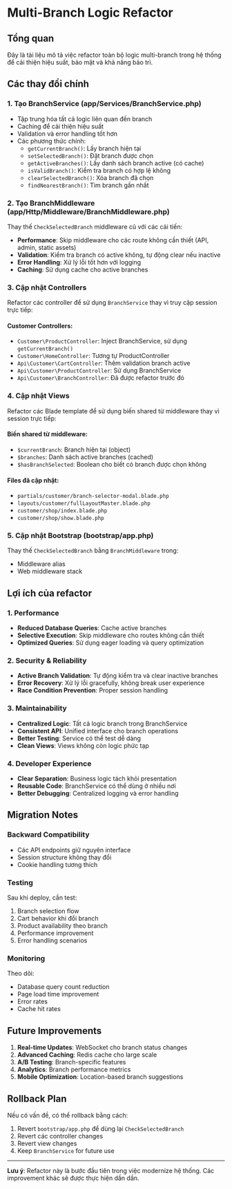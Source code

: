 # Multi-Branch Logic Refactor

## Tổng quan
Đây là tài liệu mô tả việc refactor toàn bộ logic multi-branch trong hệ thống để cải thiện hiệu suất, bảo mật và khả năng bảo trì.

## Các thay đổi chính

### 1. Tạo BranchService (app/Services/BranchService.php)
- Tập trung hóa tất cả logic liên quan đến branch
- Caching để cải thiện hiệu suất
- Validation và error handling tốt hơn
- Các phương thức chính:
  - `getCurrentBranch()`: Lấy branch hiện tại
  - `setSelectedBranch()`: Đặt branch được chọn
  - `getActiveBranches()`: Lấy danh sách branch active (có cache)
  - `isValidBranch()`: Kiểm tra branch có hợp lệ không
  - `clearSelectedBranch()`: Xóa branch đã chọn
  - `findNearestBranch()`: Tìm branch gần nhất

### 2. Tạo BranchMiddleware (app/Http/Middleware/BranchMiddleware.php)
Thay thế `CheckSelectedBranch` middleware cũ với các cải tiến:
- **Performance**: Skip middleware cho các route không cần thiết (API, admin, static assets)
- **Validation**: Kiểm tra branch có active không, tự động clear nếu inactive
- **Error Handling**: Xử lý lỗi tốt hơn với logging
- **Caching**: Sử dụng cache cho active branches

### 3. Cập nhật Controllers
Refactor các controller để sử dụng `BranchService` thay vì truy cập session trực tiếp:

#### Customer Controllers:
- `Customer\ProductController`: Inject BranchService, sử dụng `getCurrentBranch()`
- `Customer\HomeController`: Tương tự ProductController
- `Api\Customer\CartController`: Thêm validation branch active
- `Api\Customer\ProductController`: Sử dụng BranchService
- `Api\Customer\BranchController`: Đã được refactor trước đó

### 4. Cập nhật Views
Refactor các Blade template để sử dụng biến shared từ middleware thay vì session trực tiếp:

#### Biến shared từ middleware:
- `$currentBranch`: Branch hiện tại (object)
- `$branches`: Danh sách active branches (cached)
- `$hasBranchSelected`: Boolean cho biết có branch được chọn không

#### Files đã cập nhật:
- `partials/customer/branch-selector-modal.blade.php`
- `layouts/customer/fullLayoutMaster.blade.php`
- `customer/shop/index.blade.php`
- `customer/shop/show.blade.php`

### 5. Cập nhật Bootstrap (bootstrap/app.php)
Thay thế `CheckSelectedBranch` bằng `BranchMiddleware` trong:
- Middleware alias
- Web middleware stack

## Lợi ích của refactor

### 1. Performance
- **Reduced Database Queries**: Cache active branches
- **Selective Execution**: Skip middleware cho routes không cần thiết
- **Optimized Queries**: Sử dụng eager loading và query optimization

### 2. Security & Reliability
- **Active Branch Validation**: Tự động kiểm tra và clear inactive branches
- **Error Recovery**: Xử lý lỗi gracefully, không break user experience
- **Race Condition Prevention**: Proper session handling

### 3. Maintainability
- **Centralized Logic**: Tất cả logic branch trong BranchService
- **Consistent API**: Unified interface cho branch operations
- **Better Testing**: Service có thể test dễ dàng
- **Clean Views**: Views không còn logic phức tạp

### 4. Developer Experience
- **Clear Separation**: Business logic tách khỏi presentation
- **Reusable Code**: BranchService có thể dùng ở nhiều nơi
- **Better Debugging**: Centralized logging và error handling

## Migration Notes

### Backward Compatibility
- Các API endpoints giữ nguyên interface
- Session structure không thay đổi
- Cookie handling tương thích

### Testing
Sau khi deploy, cần test:
1. Branch selection flow
2. Cart behavior khi đổi branch
3. Product availability theo branch
4. Performance improvement
5. Error handling scenarios

### Monitoring
Theo dõi:
- Database query count reduction
- Page load time improvement
- Error rates
- Cache hit rates

## Future Improvements

1. **Real-time Updates**: WebSocket cho branch status changes
2. **Advanced Caching**: Redis cache cho large scale
3. **A/B Testing**: Branch-specific features
4. **Analytics**: Branch performance metrics
5. **Mobile Optimization**: Location-based branch suggestions

## Rollback Plan
Nếu có vấn đề, có thể rollback bằng cách:
1. Revert `bootstrap/app.php` để dùng lại `CheckSelectedBranch`
2. Revert các controller changes
3. Revert view changes
4. Keep `BranchService` for future use

---

**Lưu ý**: Refactor này là bước đầu tiên trong việc modernize hệ thống. Các improvement khác sẽ được thực hiện dần dần.